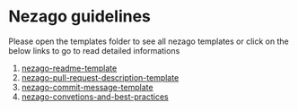 # Nezago guidelines

Please open the templates folder to see all nezago templates or click on the below links to go to read detailed informations


1. [nezago-readme-template](https://github.com/nezago/nezago-guidelines/wiki/Readme-file-template)
1. [nezago-pull-request-description-template](https://github.com/nezago/nezago-guidelines/wiki/Pull-Request-description-template)
1. [nezago-commit-message-template](https://github.com/nezago/nezago-guidelines/wiki/Commit-message-template-used-at-nezago)
1. [nezago-convetions-and-best-practices](https://github.com/nezago/nezago-guidelines/wiki/Convetions-and-bestpractices-used-at-nezago)
